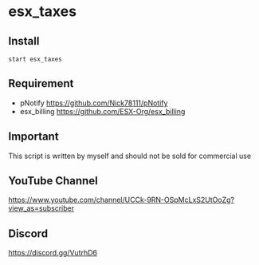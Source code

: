 # esx_taxes

## Install 
```
start esx_taxes
```
## Requirement
* pNotify https://github.com/Nick78111/pNotify
* esx_billing https://github.com/ESX-Org/esx_billing

## Important
This script is written by myself and should not be sold for commercial use

## YouTube Channel
https://www.youtube.com/channel/UCCk-9RN-OSpMcLxS2UtOoZg?view_as=subscriber

## Discord
https://discord.gg/VutrhD6
